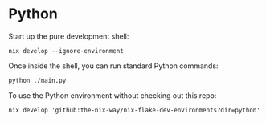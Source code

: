 # Python

Start up the pure development shell:

```shell
nix develop --ignore-environment
```

Once inside the shell, you can run standard Python commands:

```shell
python ./main.py
```

To use the Python environment without checking out this repo:

```shell
nix develop 'github:the-nix-way/nix-flake-dev-environments?dir=python'
```
